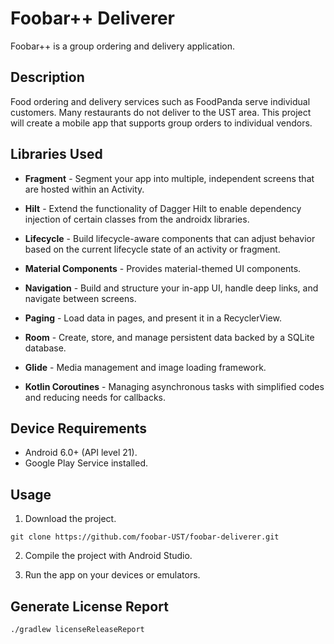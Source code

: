# Foobar++ Deliverer

Foobar++ is a group ordering and delivery application.

## Description

Food ordering and delivery services such as FoodPanda serve individual customers. Many restaurants do not deliver to the UST area. This project will create a mobile app that supports group orders to individual vendors.

## Libraries Used

* **Fragment** - Segment your app into multiple, independent screens that are hosted within an Activity.

* **Hilt** - Extend the functionality of Dagger Hilt to enable dependency injection of certain classes from the androidx libraries.

* **Lifecycle** - Build lifecycle-aware components that can adjust behavior based on the current lifecycle state of an activity or fragment.

* **Material Components** - Provides material-themed UI components.

* **Navigation** - Build and structure your in-app UI, handle deep links, and navigate between screens.

* **Paging** - Load data in pages, and present it in a RecyclerView.

* **Room** - Create, store, and manage persistent data backed by a SQLite database.

* **Glide** - Media management and image loading framework.

* **Kotlin Coroutines** - Managing asynchronous tasks with simplified codes and reducing needs for callbacks.

## Device Requirements

* Android 6.0+ (API level 21).
* Google Play Service installed.


## Usage
1. Download the project.

```console
git clone https://github.com/foobar-UST/foobar-deliverer.git
```

2. Compile the project with Android Studio.

3. Run the app on your devices or emulators.

## Generate License Report
```console
./gradlew licenseReleaseReport
```
